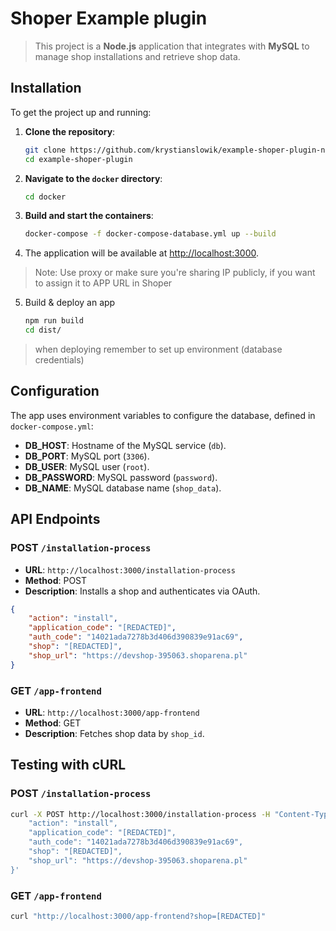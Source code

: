 
# Shoper Example plugin

> This project is a **Node.js** application that integrates with **MySQL** to manage shop installations and retrieve shop data.



## Installation

To get the project up and running:

1. **Clone the repository**:

   ```bash
   git clone https://github.com/krystianslowik/example-shoper-plugin-node-js.git
   cd example-shoper-plugin
   ```

2. **Navigate to the `docker` directory**:

   ```bash
   cd docker
   ```

3. **Build and start the containers**:

   ```bash
   docker-compose -f docker-compose-database.yml up --build
   ```

4. The application will be available at [http://localhost:3000](http://localhost:3000).

> Note: Use proxy or make sure you're sharing IP publicly, if you want to assign it to APP URL in Shoper

5. Build & deploy an app 

   ```bash
   npm run build
   cd dist/
   ```
   
> when deploying remember to set up environment (database credentials)


## Configuration

The app uses environment variables to configure the database, defined in `docker-compose.yml`:

- **DB_HOST**: Hostname of the MySQL service (`db`).
- **DB_PORT**: MySQL port (`3306`).
- **DB_USER**: MySQL user (`root`).
- **DB_PASSWORD**: MySQL password (`password`).
- **DB_NAME**: MySQL database name (`shop_data`).

## API Endpoints

### POST `/installation-process`

- **URL**: `http://localhost:3000/installation-process`
- **Method**: POST
- **Description**: Installs a shop and authenticates via OAuth.

```json
{
    "action": "install",
    "application_code": "[REDACTED]",
    "auth_code": "14021ada7278b3d406d390839e91ac69",
    "shop": "[REDACTED]",
    "shop_url": "https://devshop-395063.shoparena.pl"
}
```

### GET `/app-frontend`

- **URL**: `http://localhost:3000/app-frontend`
- **Method**: GET
- **Description**: Fetches shop data by `shop_id`.

## Testing with cURL

### POST `/installation-process`

```bash
curl -X POST http://localhost:3000/installation-process -H "Content-Type: application/json" -d '{
    "action": "install",
    "application_code": "[REDACTED]",
    "auth_code": "14021ada7278b3d406d390839e91ac69",
    "shop": "[REDACTED]",
    "shop_url": "https://devshop-395063.shoparena.pl"
}'
```

### GET `/app-frontend`

```bash
curl "http://localhost:3000/app-frontend?shop=[REDACTED]"
```
